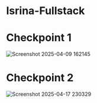 # Isrina-Fullstack

# Checkpoint 1
![Screenshot 2025-04-09 162145](https://github.com/user-attachments/assets/f5f84bdb-eba6-4e32-886e-11b20474354d)

# Checkpoint 2
![Screenshot 2025-04-17 230329](https://github.com/user-attachments/assets/3973977e-b1b6-40d7-a5ca-702580ca077e)

